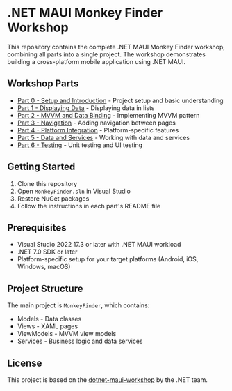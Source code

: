 # .NET MAUI Monkey Finder Workshop

This repository contains the complete .NET MAUI Monkey Finder workshop, combining all parts into a single project. The workshop demonstrates building a cross-platform mobile application using .NET MAUI.

## Workshop Parts

- [Part 0 - Setup and Introduction](README-Part-0.md) - Project setup and basic understanding
- [Part 1 - Displaying Data](README-Part-1.md) - Displaying data in lists
- [Part 2 - MVVM and Data Binding](README-Part-2.md) - Implementing MVVM pattern
- [Part 3 - Navigation](README-Part-3.md) - Adding navigation between pages
- [Part 4 - Platform Integration](README-Part-4.md) - Platform-specific features
- [Part 5 - Data and Services](README-Part-5.md) - Working with data and services
- [Part 6 - Testing](README-Part-6.md) - Unit testing and UI testing

## Getting Started

1. Clone this repository
2. Open `MonkeyFinder.sln` in Visual Studio
3. Restore NuGet packages
4. Follow the instructions in each part's README file

## Prerequisites

- Visual Studio 2022 17.3 or later with .NET MAUI workload
- .NET 7.0 SDK or later
- Platform-specific setup for your target platforms (Android, iOS, Windows, macOS)

## Project Structure

The main project is `MonkeyFinder`, which contains:
- Models - Data classes
- Views - XAML pages
- ViewModels - MVVM view models
- Services - Business logic and data services

## License

This project is based on the [dotnet-maui-workshop](https://github.com/dotnet-presentations/dotnet-maui-workshop) by the .NET team.
